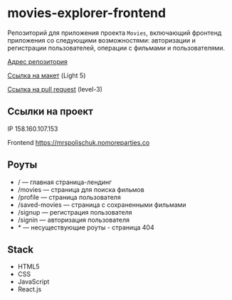 # movies-explorer-frontend

Репозиторий для приложения проекта `Movies`, включающий фронтенд приложения со следующими возможностями: авторизации и регистрации пользователей, операции с фильмами и пользователями. 
  
[Адрес репозитория](https://github.com/ViktoryPolischuk/movies-explorer-frontend)

[Ссылка на макет](https://www.figma.com/file/a1zBh8GXVNJWPrCkuPJfjr/light-5?type=design&node-id=891-3857&mode=design&t=aslhiPY87ZJEJ1Rs-0) (Light 5)

[Ссылка на pull request](https://github.com/ViktoryPolischuk/movies-explorer-frontend/pull/2) (level-3)

## Ссылки на проект

IP 158.160.107.153

Frontend https://mrspolischuk.nomoreparties.co

## Роуты
* / — главная страница-лендинг
* /movies — страница для поиска фильмов
* /profile — страница пользователя
* /saved-movies — страница с сохраненными фильмами
* /signup — регистрация пользователя
* /signin — авторизация пользователя
* \* — несуществующие роуты - страница 404

## Stack
* HTML5
* CSS
* JavaScript
* React.js
